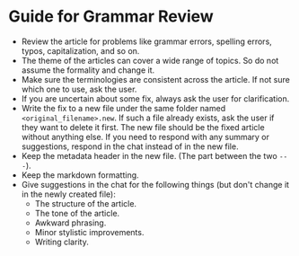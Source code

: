 # Guide for Grammar Review

* Review the article for problems like grammar errors, spelling errors, typos, capitalization, and so on.
* The theme of the articles can cover a wide range of topics. So do not assume the formality and change it.
* Make sure the terminologies are consistent across the article. If not sure which one to use, ask the user.
* If you are uncertain about some fix, always ask the user for clarification.
* Write the fix to a new file under the same folder named `<original_filename>.new`. If such a file already exists, ask the user if they want to delete it first. The new file should be the fixed article without anything else. If you need to respond with any summary or suggestions, respond in the chat instead of in the new file.
* Keep the metadata header in the new file. (The part between the two `---`).
* Keep the markdown formatting.
* Give suggestions in the chat for the following things (but don't change it in the newly created file):
  * The structure of the article.
  * The tone of the article.
  * Awkward phrasing.
  * Minor stylistic improvements.
  * Writing clarity.

